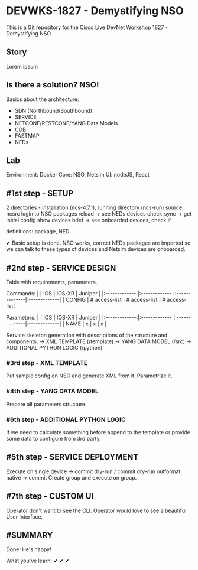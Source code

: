 # DEVWKS-1827 - Demystifying NSO
This is a Git repository for the Cisco Live DevNet Workshop 1827 - Demystifying NSO

## Story

Lorem ipsum

## Is there a solution? NSO!

Basics about the architecture: 
- SDN (Northbound/Southbound)
- SERVICE
- NETCONF/RESTCONF/YANG Data Models
- CDB
- FASTMAP
- NEDs

## Lab

Environment: Docker
Core: NSO, Netsim
UI: nodeJS, React

## #1st step - SETUP

2 directories - installation (ncs-4.7.1), running directory (ncs-run) 
source ncsrc
login to NSO
packages reload -> see NEDs
devices check-sync -> get initial config
show devices brief -> see onboarded devices, check if 

definitions: package, NED 

✔ Basic setup is done. NSO works, correct NEDs packages are imported so we can talk to these types of devices and Netsim devices are onboarded.

## #2nd step - SERVICE DESIGN

Table with requirements, parameters.

Commands:
|               | IOS           | IOS-XR        | Juniper      |
|:-------------:|:------------- |:--------------|:-------------|
| CONFIG        | # access-list | # access-list | # access-list|

Parameters:
|               | IOS           | IOS-XR        | Juniper      |
|:-------------:|:------------- |:--------------|:-------------|
| NAME          |       x       |       x       |      x       |

Service skeleton generation with descriptions of the structure and components.
-> XML TEMPLATE (/template)
-> YANG DATA MODEL (/src)
-> ADDITIONAL PYTHON LOGIC (/python)

### #3rd step - XML TEMPLATE

Put sample config on NSO and generate XML from it. Parametrize it.

### #4th step - YANG DATA MODEL

Prepare all parameters structure.

### #6th step - ADDITIONAL PYTHON LOGIC

If we need to calculate something before append to the template or provide some data to configure from 3rd party.

## #5th step - SERVICE DEPLOYMENT

Execute on single device -> commit dry-run / commit dry-run outformat native -> commit
Create group and execute on group.

## #7th step - CUSTOM UI

Operator don't want to see the CLI. Operator would love to see a beautiful User Interface.

## #SUMMARY

Done! He's happy!

What you've learn:
✔ 
✔ 
✔ 
